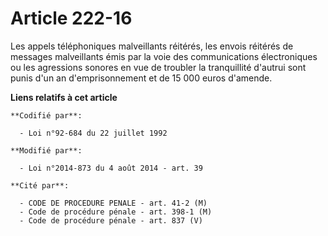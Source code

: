 # Article 222-16

Les appels téléphoniques malveillants réitérés, les envois réitérés de messages malveillants émis par la voie des
communications électroniques ou les agressions sonores en vue de troubler la tranquillité d'autrui sont punis d'un an
d'emprisonnement et de 15 000 euros d'amende.

**Liens relatifs à cet article**

	**Codifié par**:

	  - Loi n°92-684 du 22 juillet 1992

	**Modifié par**:

	  - Loi n°2014-873 du 4 août 2014 - art. 39

	**Cité par**:

	  - CODE DE PROCEDURE PENALE - art. 41-2 (M)
	  - Code de procédure pénale - art. 398-1 (M)
	  - Code de procédure pénale - art. 837 (V)
